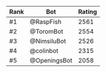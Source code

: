 Rank|Bot|Rating
---|---|---
#1|@RaspFish|2561
#2|@ToromBot|2554
#3|@NimsiluBot|2526
#4|@colinbot|2315
#5|@OpeningsBot|2058

